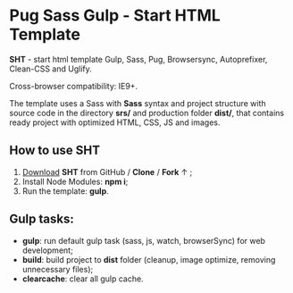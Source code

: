 # Pug Sass Gulp - Start HTML Template

**SHT** - start html template Gulp, Sass, Pug, Browsersync, Autoprefixer, Clean-CSS and Uglify. 

Cross-browser compatibility: IE9+.

The template uses a Sass with **Sass** syntax and project structure with source code in the directory **srs/** and production folder **dist/**, that contains ready project with optimized HTML, CSS, JS and images.

## How to use SHT

1. <a href="https://github.com/Arhell/pug-sass-gulp-start-template/archive/master.zip">Download</a> **SHT** from GitHub / **Clone** / **Fork** &uarr; ;
1. Install Node Modules: **npm i**;
1. Run the template: **gulp**.

## Gulp tasks:

* **gulp**: run default gulp task (sass, js, watch, browserSync) for web development;
* **build**: build project to **dist** folder (cleanup, image optimize, removing unnecessary files);
* **clearcache**: clear all gulp cache.
